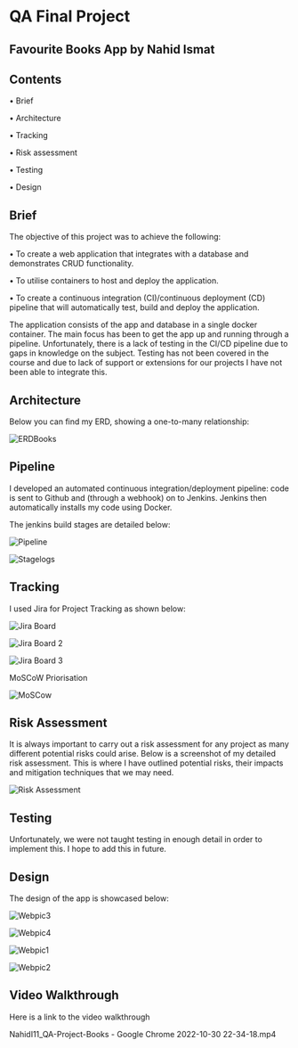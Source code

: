 # QA Final Project

## Favourite Books App by Nahid Ismat

## Contents

• Brief

• Architecture

• Tracking

• Risk assessment

• Testing

• Design


## Brief

The objective of this project was to achieve the following:

• To create a web application that integrates with a database and demonstrates CRUD functionality.

• To utilise containers to host and deploy the application.

• To create a continuous integration (CI)/continuous deployment (CD) pipeline that will automatically test, build and deploy the application.


The application consists of the app and database in a single docker container.  The main focus has been to get the app up and running through a pipeline.  Unfortunately, there is a lack of testing in the CI/CD pipeline due to gaps in knowledge on the subject.  Testing has not been covered in the course and due to lack of support or extensions for our projects I have not been able to integrate this.


## Architecture

Below you can find my ERD, showing a one-to-many relationship:

![ERDBooks](https://user-images.githubusercontent.com/111808023/198701039-d3ae2894-b77c-4540-a9eb-0dc3b5f4aa4a.png)


## Pipeline

I developed an automated continuous integration/deployment pipeline: code is sent to Github and (through a webhook) on to Jenkins. Jenkins then automatically installs my code using Docker.

The jenkins build stages are detailed below:

![Pipeline](https://user-images.githubusercontent.com/111808023/198725753-5f841bfc-efa6-486e-9d5a-5418d5142f0e.png)


![Stagelogs](https://user-images.githubusercontent.com/111808023/198727151-62e404cd-0968-4319-8356-54e9f497acdb.png)


## Tracking

I used Jira for Project Tracking as shown below:

![Jira Board](https://user-images.githubusercontent.com/111808023/198712849-e318bb15-b67c-4498-ab03-89aca250e1a2.png)

![Jira Board 2](https://user-images.githubusercontent.com/111808023/198712863-468cd339-9b19-4a9b-b106-7faeea94d0d9.png)

![Jira Board 3](https://user-images.githubusercontent.com/111808023/198712909-c77a1439-dfc9-44a1-97fc-22f9915742ff.png)


MoSCoW Priorisation

![MoSCow](https://user-images.githubusercontent.com/111808023/198717566-a1607091-9bdc-4870-a626-2a09be2c8ac3.png)


## Risk Assessment

It is always important to carry out a risk assessment for any project as many different potential risks could arise. Below is a screenshot of my detailed risk assessment. This is where I have outlined potential risks, their impacts and mitigation techniques that we may need.

![Risk Assessment](https://user-images.githubusercontent.com/111808023/198723611-83158ab8-2c2d-4d2b-ac66-5e322d7fcbfb.png)


## Testing

Unfortunately, we were not taught testing in enough detail in order to implement this. I hope to add this in future.


## Design

The design of the app is showcased below:


![Webpic3](https://user-images.githubusercontent.com/111808023/198728490-82c48b76-6365-4b9f-8af5-a0a41d903838.png)


![Webpic4](https://user-images.githubusercontent.com/111808023/198728535-e1c20e07-7a6b-46cd-bcbc-ec3fcc961906.png)


![Webpic1](https://user-images.githubusercontent.com/111808023/198728599-85b4e40b-41d8-467a-a4e6-443cdbf87a50.png)


![Webpic2](https://user-images.githubusercontent.com/111808023/198728645-4cb0a63b-d70b-45b6-b2aa-c11fbc22c0b8.png)


## Video Walkthrough

Here is a link to the video walkthrough

NahidI11_QA-Project-Books - Google Chrome 2022-10-30 22-34-18.mp4






